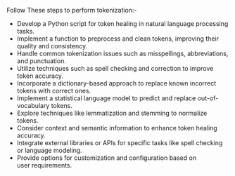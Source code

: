 Follow These steps to perform tokenization:-
* Develop a Python script for token healing in natural language processing tasks.
* Implement a function to preprocess and clean tokens, improving their quality and consistency.
* Handle common tokenization issues such as misspellings, abbreviations, and punctuation.
* Utilize techniques such as spell checking and correction to improve token accuracy.
* Incorporate a dictionary-based approach to replace known incorrect tokens with correct ones.
* Implement a statistical language model to predict and replace out-of-vocabulary tokens.
* Explore techniques like lemmatization and stemming to normalize tokens.
* Consider context and semantic information to enhance token healing accuracy.
* Integrate external libraries or APIs for specific tasks like spell checking or language modeling.
* Provide options for customization and configuration based on user requirements.
